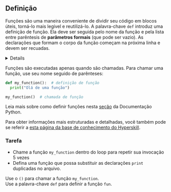 ## Definição

Funções são uma maneira conveniente de dividir seu código em blocos úteis, torná-lo mais legível e reutilizá-lo.
A palavra-chave `def` introduz uma definição de função.
Ela deve ser seguida pelo nome da função e pela lista entre parêntesis de **parâmetros formais** (que pode ser vazio).
As declarações que formam o corpo da função começam na próxima linha e devem ser recuadas.

<details>
Os parâmetros formais estão envolvidos em parênteses; são as variáveis definidas pela função, que recebem valores quando a função é chamada. A lista consiste nos nomes de todas as variáveis necessárias para o método. Cada parâmetro formal é separado por uma vírgula. Quando o método não aceita nenhum valor de entrada, ele deve ter um conjunto vazio de parênteses após o nome do método, por exemplo, <code>addition()</code>.
</details>

Funções são executadas apenas quando são chamadas. Para chamar uma função, use seu nome seguido de parênteses:

```python
def my_function():  # definição de função
  print("Olá de uma função")

my_function()  # chamada de função
```

Leia mais sobre como definir funções nesta <a href="https://docs.python.org/3/tutorial/controlflow.html#defining-functions">seção</a> da Documentação Python.

Para obter informações mais estruturadas e detalhadas, você também pode se referir a [esta página da base de conhecimento do Hyperskill](https://hyperskill.org/learn/step/5900?utm_source=jba&utm_medium=jba_courses_links).

### Tarefa
 - Chame a função `my_function` dentro do loop para repetir sua invocação 5 vezes
 - Defina uma função que possa substituir as declarações `print` duplicadas no arquivo.

<div class='hint'>Use o <code>()</code> para chamar a função <code>my_function</code>.</div>
<div class='hint'>Use a palavra-chave <code>def</code> para definir a função <code>fun</code>.</div>